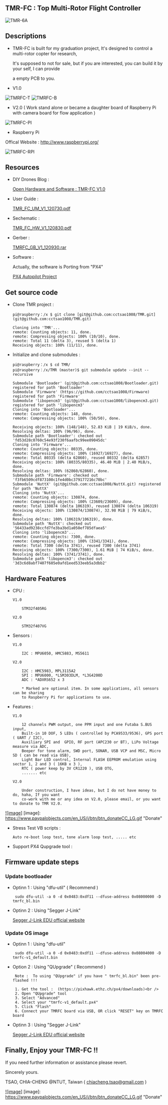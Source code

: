 TMR-FC : Top Multi-Rotor Flight Controller
------------------------------------------

![TMR-6A](http://api.ning.com/files/jY5mCCMi3CRInh4R8yXGssICRu4ks**VAul7*nLfd2Gr30zyGduX4zLlkqmehdcHnky*z0-FdQ603CA1CuJxyc2YXQpvgG3l/20121231011936.jpg "TMR-6A")

Descriptions
------------


 *  TMR-FC is built for my graduation project, It's designed to control a multi-rotor copter for research,

    It's supposed to not for sale, but if you are interested, you can build it by your self, I can provide

    a empty PCB to you.




 * V1.0

![TMRFC-T](https://lh5.googleusercontent.com/-XYsK7enXFu8/UEcryTjIElI/AAAAAAAAGc8/OJrowpTF_j8/s554/DSC_0192.jpg "TMRFC-T")
![TMRFC-B](https://lh4.googleusercontent.com/-fWInVx9VkrA/UEcrzUAXoeI/AAAAAAAAGdE/_suOKUsVzLk/s554/DSC_0193.jpg "TMRFC-B")

 * V2.0 ( Work stand alone or became a daughter board of Raspberry Pi with camera board for flow application )

![TMRFC-PI](https://lh4.googleusercontent.com/-3GsCG-IL2zc/UkECyNAzdaI/AAAAAAAAPH8/t4znxiEpDLM/w768-h537-no/2013-9-24+%25E4%25B8%258A%25E5%258D%2588+10-30-12.jpg "TMRFC-PI")

 * Raspberry Pi
  
 Offical Website : http://www.raspberrypi.org/

![TMRFC-RPI](https://lh5.googleusercontent.com/-ceNzAmTz5RI/UkEFcuy2-vI/AAAAAAAAPIQ/vlQr_GfAb-8/w590-h369-no/RPi.jpg "TMRFC-RPI")

Resources
---------

 *  DIY Drones Blog :

      [Open Hardware and Software : TMR-FC V1.0](http://diydrones.com/profiles/blogs/my-flight-controller)

 *  User Guide :
 
      [TMR_FC_UM_V1_120730.pdf](http://api.ning.com/files/zkGb0X42pMSBoZSwYeRk3xmjedgHA6iVvhMXisJQ5-8-BqasZVeVXrTL5JO-VfGbOjNi0IqJcKHvWSGABQIJN0GQ00Goep*f/TMR_FC_UM_V1_120730.pdf)

 *  Sechematic :
 
      [TMR_FC_HW_V1_120830.pdf](http://api.ning.com/files/zkGb0X42pMQCmLP*0KVTEsgqDPCMk4Xrd0yNVn0boAruaILcsPhfDeTRqyMbFgaOm*a2DNQkRTxAI7HuhO6A6q*fpwuo6FWx/TMR_FC_HW_V1_120830.pdf)

 *  Gerber :

      [TMRFC_GB_V1_120930.rar](http://api.ning.com/files/jY5mCCMi3CRexrg--zD*nZl6G2gG0jTlRXIGT2z7sKhw3k0wXjNdf-ARRO8cV8KXyBPSvLYKakQJ0EbhTvj45wzjXPB8SEdl/TMRFC_GB_V1_120930.rar)

 *  Software :

      Actually, the software is Porting from "PX4"
      
      [PX4 Autopilot Project](https://github.com/px4)
         
Get source code
---------------

  *  Clone TMR project : 

         pi@raspberry：/x $ git clone [git@github.com:cctsao1008/TMR.git](git@github.com:cctsao1008/TMR.git)
       
         Cloning into 'TMR'...
         remote: Counting objects: 11, done.
         remote: Compressing objects: 100% (10/10), done.
         remote: Total 11 (delta 3), reused 5 (delta 1)
         Receiving objects: 100% (11/11), done.

  *  Initialize and clone submodules : 

         pi@raspberry：/x $ cd TMR/
         pi@raspberry：/x/TMR (master)$ git submodule update --init --recursive
 
         Submodule 'Bootloader' (git@github.com:cctsao1008/Bootloader.git) registered for path 'Bootloader'
         Submodule 'Firmware' (https://github.com/cctsao1008/Firmware) registered for path 'Firmware'
         Submodule 'libopencm3' (git@github.com:cctsao1008/libopencm3.git) registered for path 'libopencm3'
         Cloning into 'Bootloader'...
         remote: Counting objects: 148, done.
         remote: Compressing objects: 100% (50/50), done.

         Receiving objects: 100% (148/148), 52.83 KiB | 19 KiB/s, done.
         Resolving deltas: 100% (96/96), done.
         Submodule path 'Bootloader': checked out 'fd53d28c0760c54e93f230f6aafbc99ee09045dc'
         Cloning into 'Firmware'...
         remote: Counting objects: 80335, done.
         remote: Compressing objects: 100% (16927/16927), done.
         remote: Total 80335 (delta 62860), reused 80332 (delta 62857)
         Receiving objects: 100% (80335/80335), 46.40 MiB | 2.40 MiB/s, done.
         Resolving deltas: 100% (62860/62860), done.
         Submodule path 'Firmware': checked out 'f3fb6509cdf873100c1fe4d0bc379177216c70bc'
         Submodule 'NuttX' (git@github.com:cctsao1008/NuttX.git) registered for path 'NuttX'
         Cloning into 'NuttX'...
         remote: Counting objects: 130874, done.
         remote: Compressing objects: 100% (23609/23609), done.
         remote: Total 130874 (delta 106319), reused 130874 (delta 106319)
         Receiving objects: 100% (130874/130874), 32.98 MiB | 79 KiB/s, done.
         Resolving deltas: 100% (106319/106319), done.
         Submodule path 'NuttX': checked out '56433ad9238ccfd7fe3ba3bd1a050ef785dfaea5'
         Cloning into 'libopencm3'...
         remote: Counting objects: 7300, done.
         remote: Compressing objects: 100% (3341/3341), done.
         remote: Total 7300 (delta 3741), reused 7300 (delta 3741)
         Receiving objects: 100% (7300/7300), 1.61 MiB | 74 KiB/s, done.
         Resolving deltas: 100% (3741/3741), done.
         Submodule path 'libopencm3': checked out '3d3c6d8abf7407f605e0afd1eed533eeb5a3dbb2'

Hardware Features
-----------------

  *  CPU : 

         V1.0
         
             STM32f405RG
             
         V2.0
         
             STM32f407VG

  *  Sensors :

         V1.0
         
             I2C : MPU6050, HMC5883, MS5611
             
         V2.0
         
             I2C : HMC5983, MPL3115A2
             SPI : MPU6000, *LSM303DLM, *L3G4200D
             ADC : *ADXRS652 x 3
             
             * Marked are optional item. In some applications, all sensors can be sharing
             to Raspberry Pi for applications to use.

  *  Features :

         V1.0
         
             12 channels PWM output, one PPM input and one Futaba S.BUS input,
             Built-in 10 DOF, 5 LEDs ( controlled by PCA9533/9536), GPS port ( UART / I2C),
             Auxiliary SPI and  GPIO, RF port (APC230 or BT), LiPo Voltage measure via ADC,
             Beeper for tone alarm, SWD port, SONAR, USB VCP and MSC, Micro SD ( can be read via USB),
             Light Bar LED control, Internal FLASH EEPROM emulation using sector 1, 2 and 3 ( 16KB x 3 ),
             RTC ( power keep by 3V CR1220 ), USB OTG,
             ....... etc
         
         V2.0
         
             Under construction, I have ideas, but I do not have money to do, haha, If you want 
             co-work with me or any idea on V2.0, please email, or you want to donate to TMR V2.0.
             
  [![image]](https://www.paypal.com/cgi-bin/webscr?cmd=_donations&business=chiacheng%2etsao%40gmail%2ecom&lc=US&item_name=TMR%20Project&no_note=0&currency_code=USD&bn=PP%2dDonationsBF%3abtn_donateCC_LG%2egif%3aNonHostedGuest)
  [image]: https://www.paypalobjects.com/en_US/i/btn/btn_donateCC_LG.gif "Donate"

  *  Stress Test VB scripts :

         Auto re-boot loop test, tone alarm loop test, ..... etc

  *  Support PX4 Qupgrade tool :


Firmware update steps
---------------------

### Update bootloader

  * Optinn 1 : Using "dfu-util"  ( Recommend )

         sudo dfu-util -a 0 -d 0x0483:0xdf11 --dfuse-address 0x08000000 -D tmrfc_bl.bin

  * Optinn 2 : Using "Segger J-Link"

      [Segger J-Link EDU official website](http://www.segger.com/j-link-edu.html)

### Update OS image

  * Optinn 1 : Using "dfu-util"

         sudo dfu-util -a 0 -d 0x0483:0xdf11 --dfuse-address 0x08004000 -D tmrfc-v1_default.bin

  * Option 2 : Using "QUpgrade"  ( Recommend )

         Note :  To using "QUpgrade" if you have " tmrfc_bl.bin" been pre-flashed !!! 

         1. Get the tool :  (https://pixhawk.ethz.ch/px4/downloads)<br />
         2. Open "QUpgrade" tool
         3. Select "Advanced"
         4. Select your "tmrfc-v1_default.px4"
         5. Click "Flash"
         6. Connect your TMRFC board via USB, OR click "RESET" key on TMRFC board

  * Optinn 3 : Using "Segger J-Link"

      [Segger J-Link EDU official website](http://www.segger.com/j-link-edu.html)


Finally, Enjoy your TMR-FC !!
-----------------------------


If you need further information or assistance please revert.

Sincerely yours.

TSAO, CHIA-CHENG @NTUT, Taiwan ( chiacheng.tsao@gmail.com )

[![image]](https://www.paypal.com/cgi-bin/webscr?cmd=_donations&business=chiacheng%2etsao%40gmail%2ecom&lc=US&item_name=TMR%20Project&no_note=0&currency_code=USD&bn=PP%2dDonationsBF%3abtn_donateCC_LG%2egif%3aNonHostedGuest)
[image]: https://www.paypalobjects.com/en_US/i/btn/btn_donateCC_LG.gif "Donate"
